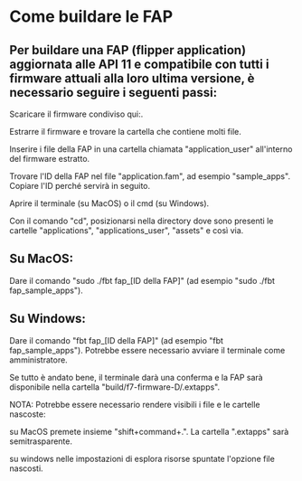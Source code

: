 # Come buildare le FAP
## Per buildare una FAP (flipper application) aggiornata alle API 11 e compatibile con tutti i firmware attuali alla loro ultima versione, è necessario seguire i seguenti passi:

Scaricare il firmware condiviso qui:.

Estrarre il firmware e trovare la cartella che contiene molti file.

Inserire i file della FAP in una cartella chiamata "application_user" all'interno del firmware estratto.

Trovare l'ID della FAP nel file "application.fam", ad esempio "sample_apps". Copiare l'ID perché servirà in seguito.

Aprire il terminale (su MacOS) o il cmd (su Windows).

Con il comando "cd", posizionarsi nella directory dove sono presenti le cartelle "applications", "applications_user", "assets" e così via.

## Su MacOS:

Dare il comando "sudo ./fbt fap_[ID della FAP]" (ad esempio "sudo ./fbt fap_sample_apps").

## Su Windows:

Dare il comando "fbt fap_[ID della FAP]" (ad esempio "fbt fap_sample_apps"). Potrebbe essere necessario avviare il terminale come amministratore.

Se tutto è andato bene, il terminale darà una conferma e la FAP sarà disponibile nella cartella "build/f7-firmware-D/.extapps".

NOTA: Potrebbe essere necessario rendere visibili i file e le cartelle nascoste:

su MacOS premete insieme "shift+command+.". La cartella ".extapps" sarà semitrasparente.

su windows nelle impostazioni di esplora risorse spuntate l'opzione file nascosti.
